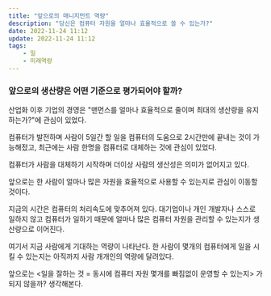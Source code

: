 ```yaml
---
title: "앞으로의 매니지먼트 역량"
description: "당신은 컴퓨터 자원을 얼마나 효율적으로 쓸 수 있는가?"
date: 2022-11-24 11:12
update: 2022-11-24 11:12
tags: 
    - 일
    - 미래역량
---
```


### 앞으로의 생산량은 어떤 기준으로 평가되어야 할까?

산업화 이후 기업의 경영은 "맨먼스를 얼마나 효율적으로 줄이며 최대의 생산량을 유지하는가?"에 관심이 있었다.

컴퓨터가 발전하며 사람이 5일간 할 일을 컴퓨터의 도움으로 2시간만에 끝내는 것이 가능해젔고,
최근에는 사람 한명을 컴퓨터로 대체하는 것에 관심이 있었다.

컴퓨터가 사람을 대체하기 시작하며 더이상 사람의 생산성은 의미가 없어지고 있다. 

앞으로는 한 사람이 얼마나 많은 자원을 효율적으로 사용할 수 있는지로 관심이 이동할 것이다.

지금의 시간은 컴퓨터의 처리속도에 맞추어져 있다. 대기업이나 개인 개발자나 스스로 일하지 않고 컴퓨터가 일하기 때문에 얼마나 많은 컴퓨터 자원을 관리할 수 있는지가 생산량으로 이어진다.

여기서 지금 사람에게 기대하는 역량이 나타난다. 한 사람이 몇개의 컴퓨터에게 일을 시킬 수 있는지는 아직까지 사람 개개인의 역량에 달려있다.

앞으로는 <일을 잘하는 것 = 동시에 컴퓨터 자원 몇개를 빠짐없이 운영할 수 있는지> 가 되지 않을까? 생각해본다.